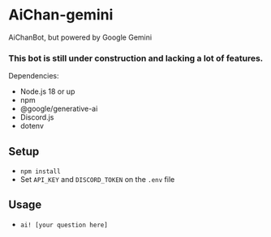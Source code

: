 # AiChan-gemini
AiChanBot, but powered by Google Gemini

### This bot is still under construction and lacking a lot of features.

Dependencies:
- Node.js 18 or up
- npm
- @google/generative-ai
- Discord.js
- dotenv

## Setup
- `npm install`
-  Set `API_KEY` and `DISCORD_TOKEN` on the `.env` file

## Usage

- `ai! [your question here]`
